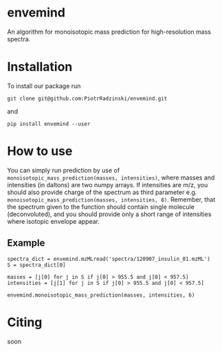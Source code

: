 # envemind
An algorithm for monoisotopic mass prediction for high-resolution mass spectra.

# Installation
To install our package run
```
git clone git@github.com:PiotrRadzinski/envemind.git
```
and
```
pip install envemind --user
```

# How to use
You can simply run prediction by use of `monoisotopic_mass_prediction(masses, intensities)`, where masses and intensities (in daltons) are two numpy arrays. If intensities are m/z, you should also provide charge of the spectrum as third parameter e.g. `monoisotopic_mass_prediction(masses, intensities, 8)`. Remember, that the spectrum given to the function should contain single molecule (deconvoluted), and you should provide only a short range of intensities where isotopic envelope appear.

## Example
```
spectra_dict = envemind.mzMLread('spectra/120907_insulin_01.mzML')
S = spectra_dict[0]

masses = [j[0] for j in S if j[0] > 955.5 and j[0] < 957.5]
intensities = [j[1] for j in S if j[0] > 955.5 and j[0] < 957.5]

envemind.monoisotopic_mass_prediction(masses, intensities, 6)
```

# Citing
soon
